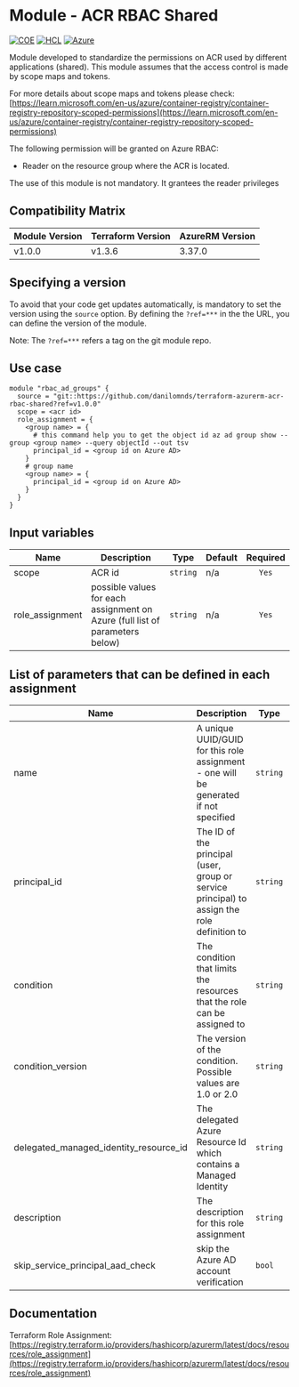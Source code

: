 # Module - ACR RBAC Shared
[![COE](https://img.shields.io/badge/Created%20By-CCoE-blue)]()
[![HCL](https://img.shields.io/badge/language-HCL-blueviolet)](https://www.terraform.io/)
[![Azure](https://img.shields.io/badge/provider-Azure-blue)](https://registry.terraform.io/providers/hashicorp/azurerm/latest)

Module developed to standardize the permissions on ACR used by different applications (shared).
This module assumes that the access control is made by scope maps and tokens.

For more details about scope maps and tokens please check: <br>
[https://learn.microsoft.com/en-us/azure/container-registry/container-registry-repository-scoped-permissions](https://learn.microsoft.com/en-us/azure/container-registry/container-registry-repository-scoped-permissions)

The following permission will be granted on Azure RBAC:

- Reader on the resource group where the ACR is located.

The use of this module is not mandatory. It grantees the reader privileges 

## Compatibility Matrix

| Module Version | Terraform Version | AzureRM Version |
|----------------|-------------------| --------------- |
| v1.0.0         | v1.3.6            | 3.37.0          |

## Specifying a version

To avoid that your code get updates automatically, is mandatory to set the version using the `source` option. 
By defining the `?ref=***` in the the URL, you can define the version of the module.

Note: The `?ref=***` refers a tag on the git module repo.

## Use case
```hcl
module "rbac_ad_groups" {
  source = "git::https://github.com/danilomnds/terraform-azurerm-acr-rbac-shared?ref=v1.0.0"
  scope = <acr id>
  role_assignment = {
    <group name> = {
      # this command help you to get the object id az ad group show --group <group name> --query objectId --out tsv
      principal_id = <group id on Azure AD>
    }
    # group name
    <group name> = {
      principal_id = <group id on Azure AD>
    }
  }
}
```

## Input variables

| Name | Description | Type | Default | Required |
|------|-------------|------|---------|:--------:|
| scope | ACR id | `string` | n/a | `Yes` |
| role_assignment | possible values for each assignment on Azure (full list of parameters below) | `string` | n/a | `Yes` |

## List of parameters that can be defined in each assignment

| Name | Description | Type | Default | Required |
|------|-------------|------|---------|:--------:|
| name | A unique UUID/GUID for this role assignment - one will be generated if not specified | `string` | n/a | No |
| principal_id | The ID of the principal (user, group or service principal) to assign the role definition to | `string` | n/a | `Yes` |
| condition | The condition that limits the resources that the role can be assigned to | `string` | n/a | No |
| condition_version | The version of the condition. Possible values are 1.0 or 2.0 | `string` | n/a | No |
| delegated_managed_identity_resource_id | The delegated Azure Resource Id which contains a Managed Identity | `string` | n/a | No |
| description | The description for this role assignment | `string` | n/a | No |
| skip_service_principal_aad_check | skip the Azure AD account verification | `bool` | `false` | No |

## Documentation
Terraform Role Assignment: <br>
[https://registry.terraform.io/providers/hashicorp/azurerm/latest/docs/resources/role_assignment](https://registry.terraform.io/providers/hashicorp/azurerm/latest/docs/resources/role_assignment)<br>